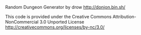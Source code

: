 Random Dungeon Generator by drow
http://donjon.bin.sh/

This code is provided under the
Creative Commons Attribution-NonCommercial 3.0 Unported License
http://creativecommons.org/licenses/by-nc/3.0/
